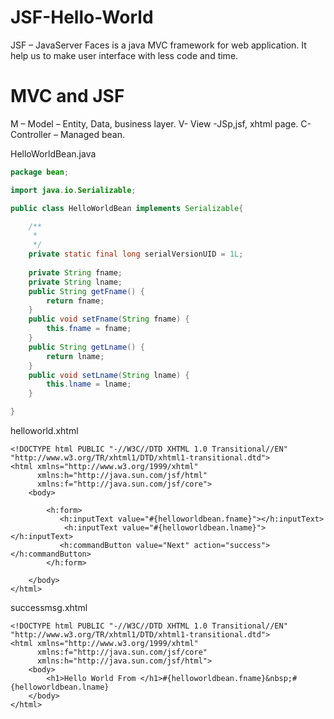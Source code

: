 # JSF-Hello-World
JSF – JavaServer Faces is a java MVC framework for web application. It help us to make user interface with less code and time.

# MVC and JSF

M – Model – Entity, Data, business layer.
V- View -JSp,jsf, xhtml page.
C- Controller – Managed bean.

HelloWorldBean.java
```java
package bean;

import java.io.Serializable;

public class HelloWorldBean implements Serializable{

	/**
	 * 
	 */
	private static final long serialVersionUID = 1L;
	
	private String fname;
	private String lname;
	public String getFname() {
		return fname;
	}
	public void setFname(String fname) {
		this.fname = fname;
	}
	public String getLname() {
		return lname;
	}
	public void setLname(String lname) {
		this.lname = lname;
	}

}

```
helloworld.xhtml
```xhtml
<!DOCTYPE html PUBLIC "-//W3C//DTD XHTML 1.0 Transitional//EN" "http://www.w3.org/TR/xhtml1/DTD/xhtml1-transitional.dtd">
<html xmlns="http://www.w3.org/1999/xhtml"
      xmlns:h="http://java.sun.com/jsf/html"
      xmlns:f="http://java.sun.com/jsf/core">
	<body>
		
		<h:form>
    	   <h:inputText value="#{helloworldbean.fname}"></h:inputText>
    	    <h:inputText value="#{helloworldbean.lname}"></h:inputText>
    	   <h:commandButton value="Next" action="success"></h:commandButton>
    	</h:form>
	
	</body>
</html>
```
successmsg.xhtml
```xhtml
<!DOCTYPE html PUBLIC "-//W3C//DTD XHTML 1.0 Transitional//EN" "http://www.w3.org/TR/xhtml1/DTD/xhtml1-transitional.dtd">
<html xmlns="http://www.w3.org/1999/xhtml"
      xmlns:f="http://java.sun.com/jsf/core"
      xmlns:h="http://java.sun.com/jsf/html">
	<body>
		<h1>Hello World From </h1>#{helloworldbean.fname}&nbsp;#{helloworldbean.lname}
	</body>
</html> 
```
